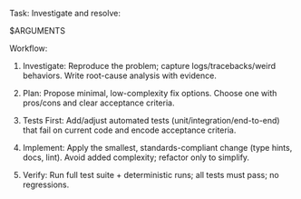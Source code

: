 Task: Investigate and resolve: 

$ARGUMENTS

Workflow:

1. Investigate: Reproduce the problem; capture logs/tracebacks/weird behaviors. Write root-cause analysis with evidence.

2. Plan: Propose minimal, low-complexity fix options. Choose one with pros/cons and clear acceptance criteria.

3. Tests First: Add/adjust automated tests (unit/integration/end-to-end) that fail on current code and encode acceptance criteria.

4. Implement: Apply the smallest, standards-compliant change (type hints, docs, lint). Avoid added complexity; refactor only to simplify.

5. Verify: Run full test suite + deterministic runs; all tests must pass; no regressions.